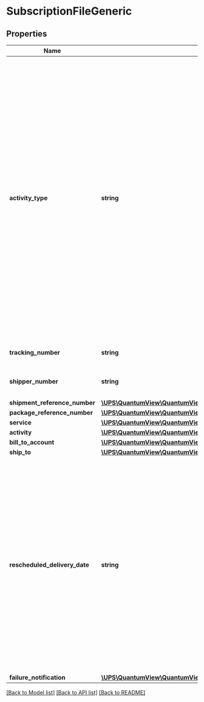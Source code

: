 # SubscriptionFileGeneric

## Properties
Name | Type | Description | Notes
------------ | ------------- | ------------- | -------------
**activity_type** | **string** | Unique identifier that defines the type of activity.  VM &#x3D; Void for Manifest  UR &#x3D; Undeliverable Returns IR &#x3D; Invoice Removal Successful  TC &#x3D; Transport Company USPS scan PS &#x3D; &#x27;Postal Service Possession Scan&#x27; FN &#x3D; UPS Access Point/Alternate Delivery Location Email Notification Failure DS &#x3D; Destination Scan AG &#x3D; Package is in transit to a UPS facility RE &#x3D; UPS Returns Exchange  RP &#x3D; Retail Pickup UD &#x3D; Updated delivery date                                                                                              OD &#x3D; Out for Delivery                                                                                                        SD &#x3D; Scheduled for Delivery                                                                                              FM &#x3D; Tendered to FMP | 
**tracking_number** | **string** | Package&#x27;s tracking number. | 
**shipper_number** | **string** | Shipper&#x27;s alphanumeric account number. | [optional] 
**shipment_reference_number** | [**\UPS\QuantumView\QuantumView\GenericShipmentReferenceNumber[]**](GenericShipmentReferenceNumber.md) |  | [optional] 
**package_reference_number** | [**\UPS\QuantumView\QuantumView\GenericPackageReferenceNumber[]**](GenericPackageReferenceNumber.md) |  | [optional] 
**service** | [**\UPS\QuantumView\QuantumView\GenericService**](GenericService.md) |  | [optional] 
**activity** | [**\UPS\QuantumView\QuantumView\GenericActivity**](GenericActivity.md) |  | [optional] 
**bill_to_account** | [**\UPS\QuantumView\QuantumView\GenericBillToAccount**](GenericBillToAccount.md) |  | [optional] 
**ship_to** | [**\UPS\QuantumView\QuantumView\GenericShipTo**](GenericShipTo.md) |  | [optional] 
**rescheduled_delivery_date** | **string** | If Activity Type is \&quot;DS\&quot; or \&quot;UD\&quot;, this element will contain Rescheduled Delivery Date.  Format will be YYYYMMDD.                                                                                               If Activity Type is \&quot;OD\&quot;, this element will contain Rescheduled Delivery Date. Format will be YYYYMMDD.                                                                                                                     If Activity Type is \&quot;SD\&quot;, this element will contain agreed upon date with Customer for delivery Date . Format will be YYYYMMDD. | [optional] 
**failure_notification** | [**\UPS\QuantumView\QuantumView\GenericFailureNotification**](GenericFailureNotification.md) |  | [optional] 

[[Back to Model list]](../../README.md#documentation-for-models) [[Back to API list]](../../README.md#documentation-for-api-endpoints) [[Back to README]](../../README.md)

